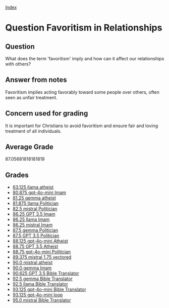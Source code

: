
[Index](../../index.md)
# Question Favoritism in Relationships
## Question
What does the term 'favoritism' imply and how can it affect our relationships with others?

## Answer from notes
Favoritism implies acting favorably toward some people over others, often seen as unfair treatment.

## Concern used for grading
It is important for Christians to avoid favoritism and ensure fair and loving treatment of all individuals.

## Average Grade
87.05681818181819

## Grades
 * [63.125 llama atheist](../answers/llama_atheist/Favoritism_in_Relationships.md)
 * [80.875 gpt-4o-mini Imam](../answers/gpt-4o-mini_Imam/Favoritism_in_Relationships.md)
 * [81.25 gemma atheist](../answers/gemma_atheist/Favoritism_in_Relationships.md)
 * [81.875 llama Politician](../answers/llama_Politician/Favoritism_in_Relationships.md)
 * [82.5 mistral Politician](../answers/mistral_Politician/Favoritism_in_Relationships.md)
 * [86.25 GPT 3.5 Imam](../answers/GPT_3.5_Imam/Favoritism_in_Relationships.md)
 * [86.25 llama Imam](../answers/llama_Imam/Favoritism_in_Relationships.md)
 * [86.25 mistral Imam](../answers/mistral_Imam/Favoritism_in_Relationships.md)
 * [87.5 gemma Politician](../answers/gemma_Politician/Favoritism_in_Relationships.md)
 * [87.5 GPT 3.5 Politician](../answers/GPT_3.5_Politician/Favoritism_in_Relationships.md)
 * [88.125 gpt-4o-mini Atheist](../answers/gpt-4o-mini_Atheist/Favoritism_in_Relationships.md)
 * [88.75 GPT 3.5 Atheist](../answers/GPT_3.5_Atheist/Favoritism_in_Relationships.md)
 * [88.75 gpt-4o-mini Politician](../answers/gpt-4o-mini_Politician/Favoritism_in_Relationships.md)
 * [89.375 mistral 1.75 vectored](../answers/mistral_1.75_vectored/Favoritism_in_Relationships.md)
 * [90.0 mistral atheist](../answers/mistral_atheist/Favoritism_in_Relationships.md)
 * [90.0 gemma Imam](../answers/gemma_Imam/Favoritism_in_Relationships.md)
 * [90.625 GPT 3.5 Bible Translator](../answers/GPT_3.5_Bible_Translator/Favoritism_in_Relationships.md)
 * [92.5 gemma Bible Translator](../answers/gemma_Bible_Translator/Favoritism_in_Relationships.md)
 * [92.5 llama Bible Translator](../answers/llama_Bible_Translator/Favoritism_in_Relationships.md)
 * [93.125 gpt-4o-mini Bible Translator](../answers/gpt-4o-mini_Bible_Translator/Favoritism_in_Relationships.md)
 * [93.125 gpt-4o-mini loop](../answers/gpt-4o-mini_loop/Favoritism_in_Relationships.md)
 * [95.0 mistral Bible Translator](../answers/mistral_Bible_Translator/Favoritism_in_Relationships.md)
